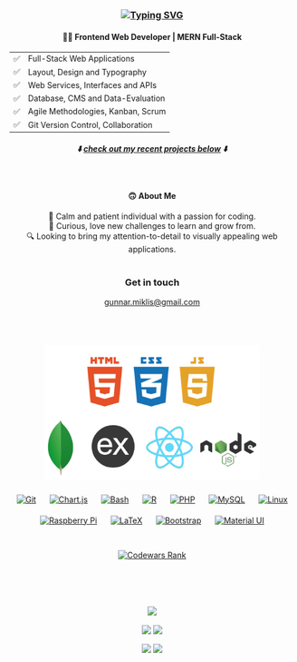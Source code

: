 <br/> 

### <div align="center">[![Typing SVG](https://readme-typing-svg.demolab.com?font=Reem+Kufi&weight=500&size=27&duration=3000&pause=2000&color=090909&background=FFFFFF66&center=true&vCenter=true&width=500&lines=Hi%2C+I'm+Gunnar!+%20+Nice+to+meet+you+%F0%9F%91%8B)](https://git.io/typing-svg)</div>

#### <div align="center">🧑‍💻 Frontend Web Developer | MERN Full-Stack</div>

<div align="center">
  
|   |   |
|---|---|
| ✅ | Full-Stack Web Applications |
| ✅ | Layout, Design and Typography |
| ✅ | Web Services, Interfaces and APIs |
| ✅ | Database, CMS and Data-Evaluation |
| ✅ | Agile Methodologies, Kanban, Scrum |
| ✅ | Git Version Control, Collaboration |
  
<h5>
  
  ⬇️ [check out my recent projects below](https://github.com/gunnar-miklis#user-127124823-pinned-items-reorder-form) ⬇️
  
</h5>
  
</div>

<br/> 

#### <div align="center">🙃 About Me</div>
<div align="center">
  🧘 Calm and patient individual with a passion for coding.<br/>
  🌱 Curious, love new challenges to learn and grow from.<br/>
  🔍 Looking to bring my attention-to-detail to visually appealing web applications.<br/>
  
</div>
    
<br/>  

### <div align="center">Get in touch</div> 
<div align="center"><a href="mailto:gunnar.miklis@gmail.com">gunnar.miklis@gmail.com</a></div>  

<br/>
<br/>  
<br/>  
<br/>  

<div align="center"><img src="./mern.png" align="center" height="" width="380" /></div>

<br/>

<div align="center">     
  <a href="https://github.com/" target="_blank"><img style="margin: 10px" src="https://profilinator.rishav.dev/skills-assets/git-scm-icon.svg" alt="Git" height="50" /></a>
  <a href="https://www.chartjs.org/" target="_blank"><img style="margin: 10px" src="https://profilinator.rishav.dev/skills-assets/logo-title.svg" alt="Chart.js" height="55" /></a>  
  <a href="https://www.gnu.org/software/bash/" target="_blank"><img style="margin: 10px" src="https://profilinator.rishav.dev/skills-assets/gnu_bash-icon.svg" alt="Bash" height="45" /></a>
  <a href="https://www.r-project.org/" target="_blank"><img style="margin: 10px" src="https://profilinator.rishav.dev/skills-assets/r.svg" alt="R" height="35" /></a>  
  <a href="https://www.php.net/" target="_blank"><img style="margin: 10px" src="https://profilinator.rishav.dev/skills-assets/php-original.svg" alt="PHP" height="50" /></a>  
  <a href="https://www.mysql.com/" target="_blank"><img style="margin: 10px" src="https://profilinator.rishav.dev/skills-assets/mysql-original-wordmark.svg" alt="MySQL" height="50" /></a> 
  <a href="https://www.linux.org/" target="_blank"><img style="margin: 10px" src="https://profilinator.rishav.dev/skills-assets/linux-original.svg" alt="Linux" height="40" /></a>  
  <a href="https://www.raspberrypi.org/" target="_blank"><img style="margin: 10px" src="https://profilinator.rishav.dev/skills-assets/raspberrypi.png" alt="Raspberry Pi" height="35" /></a>  
  <a href="https://www.latex-project.org/" target="_blank"><img style="margin: 10px" src="https://profilinator.rishav.dev/skills-assets/latex.png" alt="LaTeX" height="35" /></a>    
  <a href="https://getbootstrap.com/docs/3.4/javascript/" target="_blank"><img style="margin: 10px" src="https://profilinator.rishav.dev/skills-assets/bootstrap-plain.svg" alt="Bootstrap" height="35" /></a> 
  <a href="https://mui.com/" target="_blank"><img style="margin: 10px" src="https://profilinator.rishav.dev/skills-assets/mui.png" alt="Material UI" height="40" /></a> 
</div> 

<br/>
<br/>

<div align="center">
 <a href="https://www.codewars.com/users/gunnar.miklis" target="_blank">
   
   <img src="https://www.codewars.com/users/gunnar.miklis/badges/large?theme=light" alt="Codewars Rank" />
   
 </a>
</div>
    
<br/>  
<br/>
<br/>
<br/> 

<div align="center">
<div>
    
![](http://github-profile-summary-cards.vercel.app/api/cards/profile-details?username=gunnar-miklis&theme=swift)
    
</div>
<div>
    
![](http://github-profile-summary-cards.vercel.app/api/cards/repos-per-language?username=gunnar-miklis&theme=swift)
![](http://github-profile-summary-cards.vercel.app/api/cards/most-commit-language?username=gunnar-miklis&theme=swift)
    
</div>
<div>
    
![](http://github-profile-summary-cards.vercel.app/api/cards/stats?username=gunnar-miklis&theme=swift)
![](http://github-profile-summary-cards.vercel.app/api/cards/productive-time?username=gunnar-miklis&theme=swift&utcOffset=8)
    
</div>
</div>

<br/>
